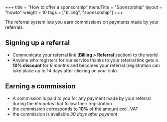 +++
title = "How to offer a sponsorship"
menuTitle = "Sponsorship"
layout = "howto"
weight = 10
tags = ["billing", "sponsorship"]
+++

The referral system lets you earn commissions on payments made by your referrals.

## Signing up a referral

- Communicate your referral link (**Billing > Referral** section) to the world
- Anyone who registers for our service thanks to your referral link gets a **10% discount** for *6 months* and becomes your referral (registration can take place up to 14 days after clicking on your link)

## Earning a commission

- A commission is paid to you for any payment made by your referral during the *6 months* that follow their registration
- the commission corresponds to **10%** of the amount excl. VAT
- the commission is available *30 days after payment*
